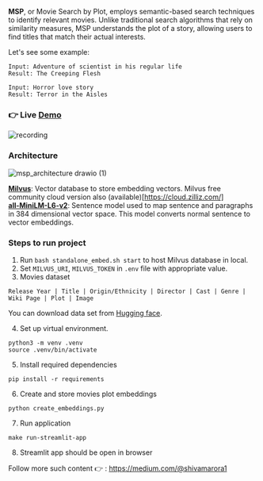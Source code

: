 **MSP**, or Movie Search by Plot, employs semantic-based search techniques to identify relevant movies. Unlike traditional search algorithms that rely on similarity measures, MSP understands the plot of a story, allowing users to find titles that match their actual interests.

Let's see some example:
```
Input: Adventure of scientist in his regular life
Result: The Creeping Flesh

Input: Horror love story
Result: Terror in the Aisles
```

### 👉 Live [Demo](https://movie-search-plot.streamlit.app/)
![recording](https://github.com/shivamarora1/msp/assets/28146775/2062628c-834d-4c07-af0b-090be4d2d8c0)

### Architecture
![msp_architecture drawio (1)](https://github.com/shivamarora1/msp/assets/28146775/51f3ea59-7849-4766-94b2-b39dac4fc2c7)

[**Milvus**](https://milvus.io/): Vector database to store embedding vectors. Milvus free community cloud version also (available)[https://cloud.zilliz.com/]<br>
[**all-MiniLM-L6-v2**](https://huggingface.co/sentence-transformers/all-MiniLM-L6-v2): Sentence model used to map sentence and paragraphs in 384 dimensional vector space. This model converts normal sentence to vector embeddings.

### Steps to run project
1. Run `bash standalone_embed.sh start` to host Milvus database in local.
2. Set `MILVUS_URI`, `MILVUS_TOKEN` in `.env` file with appropriate value.
3. Movies dataset
```
Release Year | Title | Origin/Ethnicity | Director | Cast | Genre | Wiki Page | Plot | Image
```
You can download data set from [Hugging face](https://huggingface.co/datasets/Coder-Dragon/wikipedia-movies).

4. Set up virtual environment.
```
python3 -m venv .venv
source .venv/bin/activate
```
5. Install required dependencies
```
pip install -r requirements
```
6. Create and store movies plot embeddings
```
python create_embeddings.py
``` 
7. Run application
```
make run-streamlit-app
```
8. Streamlit app should be open in browser

Follow more such content 👉 : https://medium.com/@shivamarora1
